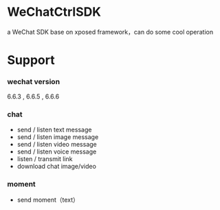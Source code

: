 # WeChatCtrlSDK
 a WeChat SDK base on xposed framework，can do some cool operation 
# Support

### wechat version ###  
6.6.3 , 6.6.5 , 6.6.6
 
### chat ###
<ul>
 <li>send / listen text message<br/></li>
 <li>send / listen image message<br></li>
 <li>send / listen video message<br/></li>
 <li>send / listen voice message<br/></li>
 <li>listen / transmit link<br/></li>
 <li>download chat image/video<br/></li>
</ul>

### moment ###
<ul>
 <li>send moment（text）</li>
</ul>

